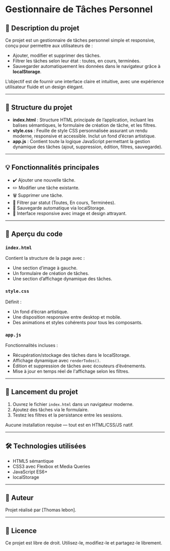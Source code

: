 
# Gestionnaire de Tâches Personnel

## 📝 Description du projet

Ce projet est un gestionnaire de tâches personnel simple et responsive, conçu pour permettre aux utilisateurs de :
- Ajouter, modifier et supprimer des tâches.
- Filtrer les tâches selon leur état : toutes, en cours, terminées.
- Sauvegarder automatiquement les données dans le navigateur grâce à **localStorage**.

L’objectif est de fournir une interface claire et intuitive, avec une expérience utilisateur fluide et un design élégant.

---

## 🧱 Structure du projet

- **index.html** : Structure HTML principale de l’application, incluant les balises sémantiques, le formulaire de création de tâche, et les filtres.
- **style.css** : Feuille de style CSS personnalisée assurant un rendu moderne, responsive et accessible. Inclut un fond d’écran artistique.
- **app.js** : Contient toute la logique JavaScript permettant la gestion dynamique des tâches (ajout, suppression, édition, filtres, sauvegarde).

---

## 💡 Fonctionnalités principales

- ✔️ Ajouter une nouvelle tâche.
- ✏️ Modifier une tâche existante.
- 🗑️ Supprimer une tâche.
- 📂 Filtrer par statut (Toutes, En cours, Terminées).
- 💾 Sauvegarde automatique via localStorage.
- 🎨 Interface responsive avec image et design attrayant.

---

## 📂 Aperçu du code

### `index.html`

Contient la structure de la page avec :
- Une section d’image à gauche.
- Un formulaire de création de tâches.
- Une section d’affichage dynamique des tâches.

### `style.css`

Définit :
- Un fond d’écran artistique.
- Une disposition responsive entre desktop et mobile.
- Des animations et styles cohérents pour tous les composants.

### `app.js`

Fonctionnalités incluses :
- Récupération/stockage des tâches dans le localStorage.
- Affichage dynamique avec `renderTodos()`.
- Édition et suppression de tâches avec écouteurs d’événements.
- Mise à jour en temps réel de l'affichage selon les filtres.

---


## 🚀 Lancement du projet

1. Ouvrez le fichier `index.html` dans un navigateur moderne.
2. Ajoutez des tâches via le formulaire.
3. Testez les filtres et la persistance entre les sessions.

Aucune installation requise — tout est en HTML/CSS/JS natif.

---

## 🛠️ Technologies utilisées

- HTML5 sémantique
- CSS3 avec Flexbox et Media Queries
- JavaScript ES6+
- localStorage

---

## 👤 Auteur

Projet réalisé par [Thomas lebon].

---

## 📄 Licence

Ce projet est libre de droit. Utilisez-le, modifiez-le et partagez-le librement.
